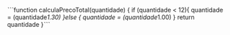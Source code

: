 ˋˋˋfunction calculaPrecoTotal(quantidade) {
  if (quantidade < 12){
    quantidade = (quantidade*1.30)
  }else {
    quantidade = (quantidade*1.00)
  }
  return quantidade
}ˋˋˋ